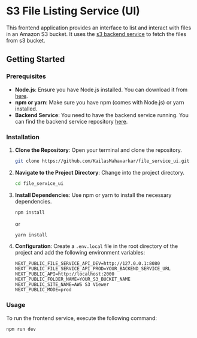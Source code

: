 # S3 File Listing Service (UI)

This frontend application provides an interface to list and interact with files in an Amazon S3 bucket. It uses the [s3 backend service](https://github.com/KailasMahavarkar/file_service) to fetch the files from s3 bucket.



## Getting Started

### Prerequisites

- **Node.js**: Ensure you have Node.js installed. You can download it from [here](https://nodejs.org/).
- **npm or yarn**: Make sure you have npm (comes with Node.js) or yarn installed.
- **Backend Service**: You need to have the backend service running. You can find the backend service repository [here](https://github.com/KailasMahavarkar/file_service).


### Installation

1. **Clone the Repository**: Open your terminal and clone the repository.
    ```bash
    git clone https://github.com/KailasMahavarkar/file_service_ui.git
    ```

2. **Navigate to the Project Directory**: Change into the project directory.
    ```bash
    cd file_service_ui
    ```

3. **Install Dependencies**: Use npm or yarn to install the necessary dependencies.
    ```bash
    npm install
    ```
    or
    ```bash
    yarn install
    ```

4. **Configuration**: Create a `.env.local` file in the root directory of the project and add the following environment variables:
    ```env
    NEXT_PUBLIC_FILE_SERVICE_API_DEV=http://127.0.0.1:8080
    NEXT_PUBLIC_FILE_SERVICE_API_PROD=YOUR_BACKEND_SERVICE_URL
    NEXT_PUBLIC_API=http://localhost:2000
    NEXT_PUBLIC_FOLDER_NAME=YOUR_S3_BUCKET_NAME
    NEXT_PUBLIC_SITE_NAME=AWS S3 Viewer
    NEXT_PUBLIC_MODE=prod
    ```

### Usage

To run the frontend service, execute the following command:

```bash
npm run dev

